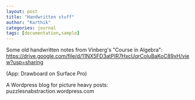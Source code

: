 ```yaml
---
layout: post
title: "Handwritten stuff"
author: "Karthik"
categories: journal
tags: [documentation,sample]
---
```


Some old handwritten notes from Vinberg's "Course in Algebra": https://drive.google.com/file/d/11NX5FD3atPIR7HxcUqrColuBaKoC89xH/view?usp=sharing

(App: Drawboard on Surface Pro) 

A Wordpress blog for picture heavy posts: puzzlesnabstraction.wordpress.com
